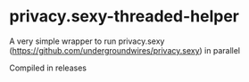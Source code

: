 # privacy.sexy-threaded-helper
A very simple wrapper to run privacy.sexy (https://github.com/undergroundwires/privacy.sexy) in parallel

Compiled in releases
